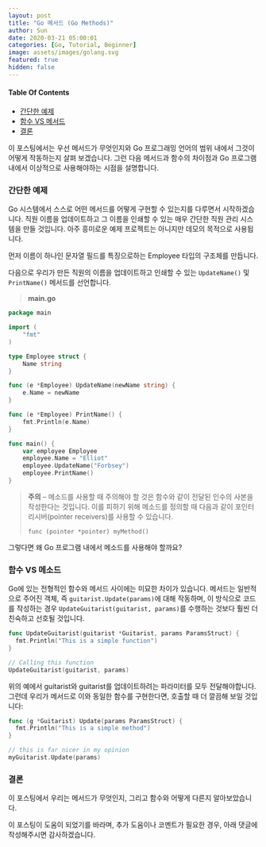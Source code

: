 ```yaml
---
layout: post
title: "Go 메서드 (Go Methods)"
author: Sun
date: 2020-03-21 05:00:01
categories: [Go, Tutorial, Beginner]
image: assets/images/golang.svg
featured: true
hidden: false
---
```

<div class="toc">
  <h4>Table Of Contents</h4>
  <nav id="TableOfContents">
    <ul>
      <li>
        <a href="#aSimpleExample">간단한 예제</a>
      </li>
      <li>
        <a href="#functionsVsMethods">함수 VS 메서드</a>
      </li>
      <li>
        <a href="#conclusion">결론</a>
      </li>
    </ul>
  </nav>
</div>

이 포스팅에서는 우선 메서드가 무엇인지와 Go 프로그래밍 언어의 범위 내에서 그것이
어떻게 작동하는지 살펴 보겠습니다. 그런 다음 메서드과 함수의 차이점과 Go 프로그램 내에서 
이상적으로 사용해야하는 시점을 설명합니다.

<h3 id="aSimpleExample">
  <a href="#aSimpleExample"></a>
  간단한 예제
</h3>

Go 시스템에서 스스로 어떤 메서드를 어떻게 구현할 수 있는지를 다루면서 시작하겠습니다. 
직원 이름을 업데이트하고 그 이름을 인쇄할 수 있는 매우 간단한 직원 관리 시스템을 만들 것입니다. 
아주 흥미로운 예제 프로젝트는 아니지만 데모의 목적으로 사용됩니다.

먼저 이름이 하나인 문자열 필드를 특징으로하는 Employee 타입의 구조체를 만듭니다.

다음으로 우리가 만든 직원의 이름을 업데이트하고 인쇄할 수 있는 `UpdateName()` 및 
`PrintName()` 메서드를 선언합니다.

> **main.go**

```go
package main

import (
    "fmt"
)

type Employee struct {
    Name string
}

func (e *Employee) UpdateName(newName string) {
    e.Name = newName
}

func (e *Employee) PrintName() {
    fmt.Println(e.Name)
}

func main() {
    var employee Employee
    employee.Name = "Elliot"
    employee.UpdateName("Forbsey")
    employee.PrintName()
}
```

>**주의** – 메소드를 사용할 때 주의해야 할 것은 함수와 같이 전달된 인수의 
>사본을 작성한다는 것입니다. 이를 피하기 위해 메소드를 정의할 때 다음과 같이 
>포인터 리시버(pointer receivers)를 사용할 수 있습니다.
>
>
>`func (pointer *pointer) myMethod()`

그렇다면 왜 Go 프로그램 내에서 메소드를 사용해야 할까요?

<h3 id="functionsVsMethods">
  <a href="#functionsVsMethods"></a>
  함수 VS 메소드
</h3>

Go에 있는 전형적인 함수와 메서드 사이에는 미묘한 차이가 있습니다. 메서드는 일반적으로 주어진 객체, 
즉 `guitarist.Update(params)`에 대해 작동하며, 이 방식으로 코드를 작성하는 경우 
`UpdateGuitarist(guitarist, params)`를 수행하는 것보다 훨씬 더 친숙하고 선호될 것입니다.

```go
func UpdateGuitarist(guitarist *Guitarist, params ParamsStruct) {
  fmt.Println("This is a simple function")
}

// Calling this function
UpdateGuitarist(guitarist, params)
```

위의 예에서 guitarist와 guitarist를 업데이트하려는 파라미터를 모두 전달해야합니다. 
그런데 우리가 메서드로 이와 동일한 함수를 구현한다면, 호출할 때 더 깔끔해 보일 것입니다:

```go
func (g *Guitarist) Update(params ParamsStruct) {
  fmt.Println("This is a simple method")
}

// this is far nicer in my opinion
myGuitarist.Update(params)
```

<h3 id="conclusion">
  <a href="#conclusion"></a>
  결론
</h3>

이 포스팅에서 우리는 메서드가 무엇인지, 그리고 함수와 어떻게 다른지 알아보았습니다.

이 포스팅이 도움이 되었기를 바라며, 추가 도움이나 코멘트가 필요한 경우, 아래 댓글에 작성해주시면 감사하겠습니다.